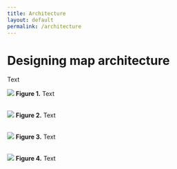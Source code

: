 ```yaml
---
title: Architecture
layout: default
permalink: /architecture
---
```


# Designing map architecture

Text

![](../images/guidelines/design1.png)
**Figure 1.** Text
<br/>
<br/>

![](../images/guidelines/design2.png)
**Figure 2.** Text
<br/>
<br/>

![](../images/guidelines/design3.png)
**Figure 3.** Text
<br/>
<br/>

![](../images/guidelines/designexamples.png)
**Figure 4.** Text

